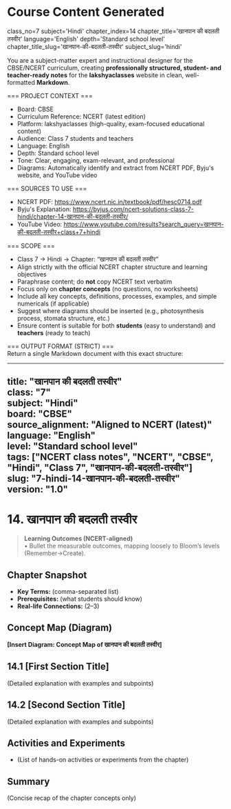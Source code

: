 # Course Content Generated

class_no=7
subject='Hindi'
chapter_index=14
chapter_title='खानपान की बदलती तस्वीर'
language='English'
depth='Standard school level'
chapter_title_slug='खानपान-की-बदलती-तस्वीर'
subject_slug='hindi'

You are a subject-matter expert and instructional designer for the CBSE/NCERT curriculum, creating **professionally structured, student- and teacher-ready notes** for the **lakshyaclasses** website in clean, well-formatted **Markdown**.

=== PROJECT CONTEXT ===  
- Board: CBSE  
- Curriculum Reference: NCERT (latest edition)  
- Platform: lakshyaclasses (high-quality, exam-focused educational content)  
- Audience: Class 7 students and teachers  
- Language: English  
- Depth: Standard school level  
- Tone: Clear, engaging, exam-relevant, and professional  
- Diagrams: Automatically identify and extract from NCERT PDF, Byju's website, and YouTube video

=== SOURCES TO USE ===  
- NCERT PDF: https://www.ncert.nic.in/textbook/pdf/hesc0714.pdf  
- Byju's Explanation: https://byjus.com/ncert-solutions-class-7-hindi/chapter-14-खानपान-की-बदलती-तस्वीर/  
- YouTube Video: https://www.youtube.com/results?search_query=खानपान-की-बदलती-तस्वीर+class+7+hindi

=== SCOPE ===  
- Class 7 → Hindi → Chapter: “खानपान की बदलती तस्वीर”  
- Align strictly with the official NCERT chapter structure and learning objectives  
- Paraphrase content; do **not** copy NCERT text verbatim  
- Focus only on **chapter concepts** (no questions, no worksheets)  
- Include all key concepts, definitions, processes, examples, and simple numericals (if applicable)  
- Suggest where diagrams should be inserted (e.g., photosynthesis process, stomata structure, etc.)  
- Ensure content is suitable for both **students** (easy to understand) and **teachers** (ready to teach)

=== OUTPUT FORMAT (STRICT) ===  
Return a single Markdown document with this exact structure:

---
title: "खानपान की बदलती तस्वीर"  
class: "7"  
subject: "Hindi"  
board: "CBSE"  
source_alignment: "Aligned to NCERT (latest)"  
language: "English"  
level: "Standard school level"  
tags: ["NCERT class notes", "NCERT", "CBSE", "Hindi", "Class 7", "खानपान-की-बदलती-तस्वीर"]  
slug: "7-hindi-14-खानपान-की-बदलती-तस्वीर"  
version: "1.0"  
---

# 14. खानपान की बदलती तस्वीर

> **Learning Outcomes (NCERT-aligned)**  
> • Bullet the measurable outcomes, mapping loosely to Bloom’s levels (Remember→Create).

## Chapter Snapshot  
- **Key Terms:** (comma-separated list)  
- **Prerequisites:** (what students should know)  
- **Real-life Connections:** (2–3)

## Concept Map (Diagram)  
<!-- Diagram will be extracted from sources. Placeholder below. -->  
**[Insert Diagram: Concept Map of खानपान की बदलती तस्वीर]**

## 14.1 [First Section Title]  
(Detailed explanation with examples and subpoints)

## 14.2 [Second Section Title]  
(Detailed explanation with examples and subpoints)

## Activities and Experiments  
- (List of hands-on activities or experiments from the chapter)

## Summary  
(Concise recap of the chapter concepts only)


<!-- End of Course Content -->